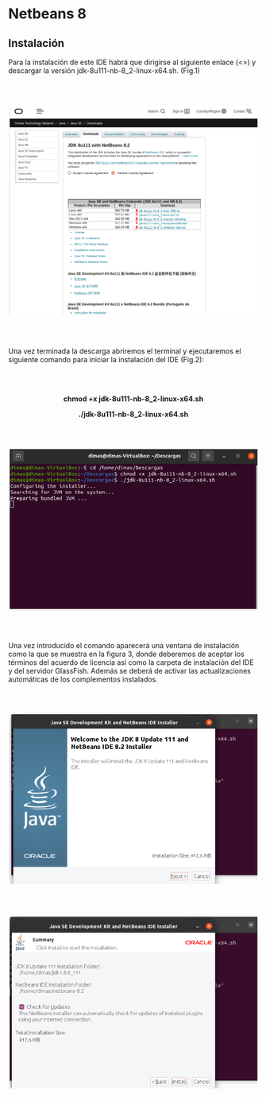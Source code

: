 # Netbeans 8

## Instalación 

<p align="justify">

Para la instalación de este IDE habrá que dirigirse al siguiente enlace (<>) y descargar la versión jdk-8u111-nb-8_2-linux-x64.sh. (Fig.1)
  
</p>
  
</br>
</br>

<p align="center">

<img src="https://github.com/jdabrante/CLASES/blob/f5f0fbb85ea2c5134283901615bad0407c40d2e7/1DAW/ENTORNOS/TEMA1/INFORMES/INFORME_3_NETBEANS.8/NB8.1.png" width="500" title="Figura 1">

</p>
</br>
</br>

<p align="justify">

Una vez terminada la descarga abriremos el terminal y ejecutaremos el siguiente comando para iniciar la instalación del IDE (Fig.2):
  
</br>
</br>

**<p align="center"> chmod +x jdk-8u111-nb-8_2-linux-x64.sh </p>**
**<p align="center"> ./jdk-8u111-nb-8_2-linux-x64.sh </p>**

</br>
</br>

<p align="center">

<img src="https://github.com/jdabrante/CLASES/blob/f5f0fbb85ea2c5134283901615bad0407c40d2e7/1DAW/ENTORNOS/TEMA1/INFORMES/INFORME_3_NETBEANS.8/NB8.2.png" width="500" title="Figura 2">

</p>

</br>
</br>

<p align="justify">
  
Una vez introducido el comando aparecerá una ventana de instalación como la que se muestra en la figura 3, donde deberemos de aceptar los términos del acuerdo de licencia así como la carpeta de instalación del IDE y del servidor GlassFish. Además se deberá de activar las actualizaciones automáticas de los complementos instalados.
  
</br>
</br>

</p>

<p align="center">

<img src="https://github.com/jdabrante/CLASES/blob/f5f0fbb85ea2c5134283901615bad0407c40d2e7/1DAW/ENTORNOS/TEMA1/INFORMES/INFORME_3_NETBEANS.8/NB8.3.png" width="500" title="Figura 3">

</p>

</br>
</br>

<p align="center">
 
<img src="https://github.com/jdabrante/CLASES/blob/f5f0fbb85ea2c5134283901615bad0407c40d2e7/1DAW/ENTORNOS/TEMA1/INFORMES/INFORME_3_NETBEANS.8/NB8.4.png" width="500" title="Figura 4">

</p>
